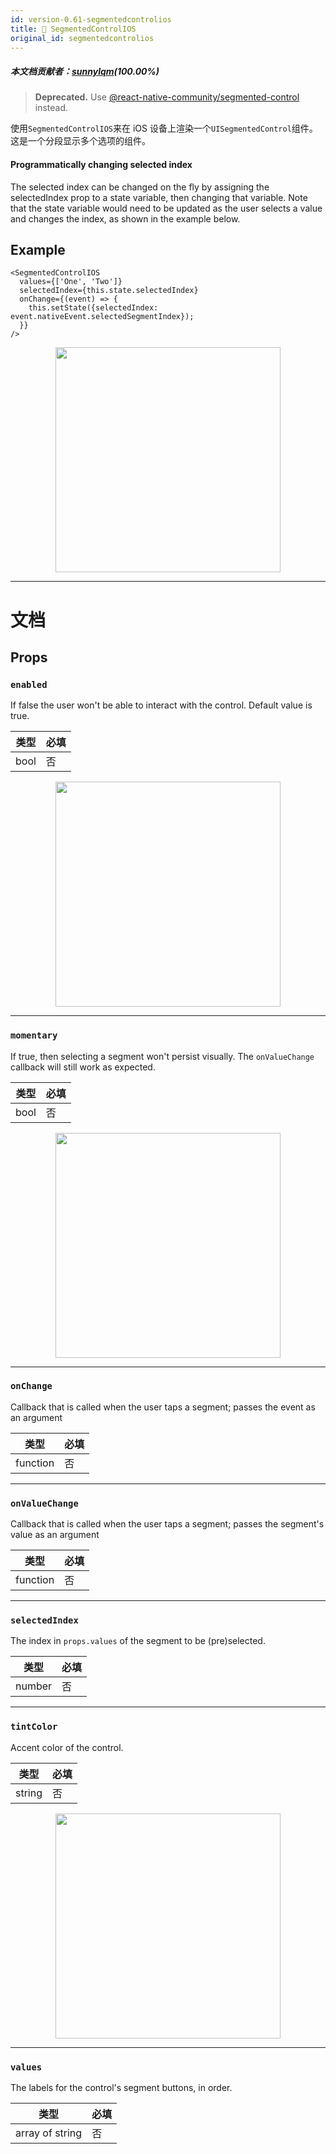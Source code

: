 ```yaml
---
id: version-0.61-segmentedcontrolios
title: 🚧 SegmentedControlIOS
original_id: segmentedcontrolios
---
```


##### 本文档贡献者：[sunnylqm](https://github.com/search?q=sunnylqm%40qq.com+in%3Aemail&type=Users)(100.00%)

> **Deprecated.** Use [@react-native-community/segmented-control](https://github.com/react-native-community/react-native-segmented-control) instead.

使用`SegmentedControlIOS`来在 iOS 设备上渲染一个`UISegmentedControl`组件。这是一个分段显示多个选项的组件。

#### Programmatically changing selected index

The selected index can be changed on the fly by assigning the selectedIndex prop to a state variable, then changing that variable. Note that the state variable would need to be updated as the user selects a value and changes the index, as shown in the example below.

## Example

```
<SegmentedControlIOS
  values={['One', 'Two']}
  selectedIndex={this.state.selectedIndex}
  onChange={(event) => {
    this.setState({selectedIndex: event.nativeEvent.selectedSegmentIndex});
  }}
/>
```

<center><img src="https://cdn.jsdelivr.net/gh/reactnativecn/react-native-website@gh-pages/docs/assets/SegmentedControlIOS/example.gif" width="360"></img></center>

---

# 文档

## Props

### `enabled`

If false the user won't be able to interact with the control. Default value is true.

| 类型 | 必填 |
| ---- | ---- |
| bool | 否   |

<center><img src="https://cdn.jsdelivr.net/gh/reactnativecn/react-native-website@gh-pages/docs/assets/SegmentedControlIOS/enabled.png" width="360"></img></center>

---

### `momentary`

If true, then selecting a segment won't persist visually. The `onValueChange` callback will still work as expected.

| 类型 | 必填 |
| ---- | ---- |
| bool | 否   |

<center><img src="https://cdn.jsdelivr.net/gh/reactnativecn/react-native-website@gh-pages/docs/assets/SegmentedControlIOS/momentary.gif" width="360"></img></center>

---

### `onChange`

Callback that is called when the user taps a segment; passes the event as an argument

| 类型     | 必填 |
| -------- | ---- |
| function | 否   |

---

### `onValueChange`

Callback that is called when the user taps a segment; passes the segment's value as an argument

| 类型     | 必填 |
| -------- | ---- |
| function | 否   |

---

### `selectedIndex`

The index in `props.values` of the segment to be (pre)selected.

| 类型   | 必填 |
| ------ | ---- |
| number | 否   |

---

### `tintColor`

Accent color of the control.

| 类型   | 必填 |
| ------ | ---- |
| string | 否   |

<center><img src="https://cdn.jsdelivr.net/gh/reactnativecn/react-native-website@gh-pages/docs/assets/SegmentedControlIOS/tintColor.png" width="360"></img></center>

---

### `values`

The labels for the control's segment buttons, in order.

| 类型            | 必填 |
| --------------- | ---- |
| array of string | 否   |
